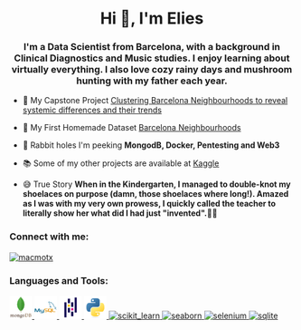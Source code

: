 <h1 align="center">Hi 👋, I'm Elies</h1>
<h3 align="center">I'm a Data Scientist from Barcelona, with a background in Clinical Diagnostics and Music studies. I enjoy learning about virtually everything. I also love cozy rainy days and mushroom hunting with my father each year.</h3>

- 🧱 My Capstone Project [Clustering Barcelona Neighbourhoods to reveal systemic differences and their trends](https://github.com/MacMotx/PROJECT_BCN_NEIGHBOURHOODS)

- 💾 My First Homemade Dataset [Barcelona Neighbourhoods](https://www.kaggle.com/datasets/macmotx/barcelona-data-airbnb-listings-10-years)

- 🐇 Rabbit holes I'm peeking **MongodB, Docker, Pentesting and Web3**

- 📚 Some of my other projects are available at [Kaggle](https://www.kaggle.com/macmotx)

- 😅 True Story **When in the Kindergarten, I managed to double-knot my shoelaces on purpose (damn, those shoelaces where long!). Amazed as I was with my very own prowess, I quickly called the teacher to literally show her what did I had just "invented".🦸‍♂️**

<h3 align="left">Connect with me:</h3>
<p align="left">
<a href="https://kaggle.com/macmotx" target="blank"><img align="center" src="https://raw.githubusercontent.com/rahuldkjain/github-profile-readme-generator/master/src/images/icons/Social/kaggle.svg" alt="macmotx" height="30" width="40" /></a>
</p>

<h3 align="left">Languages and Tools:</h3>
<p align="left"> <a href="https://www.mongodb.com/" target="_blank" rel="noreferrer"> <img src="https://raw.githubusercontent.com/devicons/devicon/master/icons/mongodb/mongodb-original-wordmark.svg" alt="mongodb" width="40" height="40"/> </a> <a href="https://www.mysql.com/" target="_blank" rel="noreferrer"> <img src="https://raw.githubusercontent.com/devicons/devicon/master/icons/mysql/mysql-original-wordmark.svg" alt="mysql" width="40" height="40"/> </a> <a href="https://pandas.pydata.org/" target="_blank" rel="noreferrer"> <img src="https://raw.githubusercontent.com/devicons/devicon/2ae2a900d2f041da66e950e4d48052658d850630/icons/pandas/pandas-original.svg" alt="pandas" width="40" height="40"/> </a> <a href="https://www.python.org" target="_blank" rel="noreferrer"> <img src="https://raw.githubusercontent.com/devicons/devicon/master/icons/python/python-original.svg" alt="python" width="40" height="40"/> </a> <a href="https://scikit-learn.org/" target="_blank" rel="noreferrer"> <img src="https://upload.wikimedia.org/wikipedia/commons/0/05/Scikit_learn_logo_small.svg" alt="scikit_learn" width="40" height="40"/> </a> <a href="https://seaborn.pydata.org/" target="_blank" rel="noreferrer"> <img src="https://seaborn.pydata.org/_images/logo-mark-lightbg.svg" alt="seaborn" width="40" height="40"/> </a> <a href="https://www.selenium.dev" target="_blank" rel="noreferrer"> <img src="https://raw.githubusercontent.com/detain/svg-logos/780f25886640cef088af994181646db2f6b1a3f8/svg/selenium-logo.svg" alt="selenium" width="40" height="40"/> </a> <a href="https://www.sqlite.org/" target="_blank" rel="noreferrer"> <img src="https://www.vectorlogo.zone/logos/sqlite/sqlite-icon.svg" alt="sqlite" width="40" height="40"/> </a> </p>

